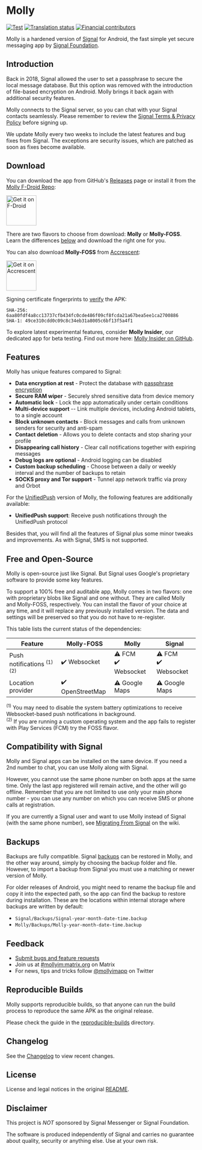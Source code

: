 # Molly

[![Test](https://github.com/mollyim/mollyim-android/workflows/Test/badge.svg)](https://github.com/mollyim/mollyim-android/actions)
[![Translation status](https://hosted.weblate.org/widgets/molly-instant-messenger/-/svg-badge.svg)](https://hosted.weblate.org/engage/molly-instant-messenger/?utm_source=widget)
[![Financial contributors](https://opencollective.com/mollyim/tiers/badge.svg)](https://opencollective.com/mollyim#category-CONTRIBUTE)

Molly is a hardened version of [Signal](https://github.com/signalapp/Signal-Android) for Android, the fast simple yet secure messaging app by [Signal Foundation](https://signal.org).

## Introduction

Back in 2018, Signal allowed the user to set a passphrase to secure the local message database. But this option was removed with the introduction of file-based encryption on Android. Molly brings it back again with additional security features.

Molly connects to the Signal server, so you can chat with your Signal contacts seamlessly. Please remember to review the [Signal Terms & Privacy Policy](https://signal.org/legal/) before signing up.

We update Molly every two weeks to include the latest features and bug fixes from Signal. The exceptions are security issues, which are patched as soon as fixes become available.

## Download

You can download the app from GitHub's [Releases](https://github.com/mollyim/mollyim-android/releases/latest) page or install it from the [Molly F-Droid Repo](https://molly.im/fdroid/):

[<img src="https://fdroid.gitlab.io/artwork/badge/get-it-on.png"
    alt="Get it on F-Droid"
    height="80">](https://molly.im/fdroid/)

There are two flavors to choose from download: **Molly** or **Molly-FOSS**. Learn the differences [below](#free-and-open-source) and download the right one for you.

You can also download **Molly-FOSS** from [Accrescent](https://accrescent.app/):

<a href="https://accrescent.app/app/im.molly.app">
   <img alt="Get it on Accrescent"
      src="https://accrescent.app/badges/get-it-on.png"
      height="80">
</a>

Signing certificate fingerprints to [verify](https://developer.android.com/studio/command-line/apksigner#usage-verify) the APK:
```
SHA-256: 6aa80fdf4a8cc13737cfb434fc0cde486f09cf8fcda21a67bea5ee1ca2700886
SHA-1: 49ce310cdd0c09c8c34eb31a8005c6bf13f5a4f1
```

To explore latest experimental features, consider **Molly Insider**, our dedicated app for beta testing. Find out more here: [Molly Insider on GitHub](https://github.com/mollyim/mollyim-insider-android).

## Features

Molly has unique features compared to Signal:

- **Data encryption at rest** - Protect the database with [passphrase encryption](https://github.com/mollyim/mollyim-android/wiki/Data-Encryption-At-Rest)
- **Secure RAM wiper** - Securely shred sensitive data from device memory
- **Automatic lock** - Lock the app automatically under certain conditions
- **Multi-device support** -- Link multiple devices, including Android tablets, to a single account
- **Block unknown contacts** - Block messages and calls from unknown senders for security and anti-spam
- **Contact deletion** - Allows you to delete contacts and stop sharing your profile
- **Disappearing call history** - Clear call notifications together with expiring messages
- **Debug logs are optional** - Android logging can be disabled
- **Custom backup scheduling** - Choose between a daily or weekly interval and the number of backups to retain
- **SOCKS proxy and Tor support** - Tunnel app network traffic via proxy and Orbot

For the [UnifiedPush](https://github.com/mollyim/mollyim-android-unifiedpush) version of Molly, the following features are additionally available:

- **UnifiedPush support**: Receive push notifications through the UnifiedPush protocol

Besides that, you will find all the features of Signal plus some minor tweaks and improvements. As with Signal, SMS is not supported.  

## Free and Open-Source

Molly is open-source just like Signal. But Signal uses Google's proprietary software to provide some key features.

To support a 100% free and auditable app, Molly comes in two flavors: one with proprietary blobs like Signal and one without. They are called Molly and Molly-FOSS, respectively. You can install the flavor of your choice at any time, and it will replace any previously installed version. The data and settings will be preserved so that you do not have to re-register.

This table lists the current status of the dependencies:

| Feature                               | Molly-FOSS      | Molly                | Signal               |
| ------------------------------------- | --------------- | -------------------- | -------------------- |
| Push notifications <sup>(1) (2)</sup> | ✔️ Websocket     | ⚠️ FCM<br>✔️ Websocket | ⚠️ FCM<br>✔️ Websocket |
| Location provider                     | ✔️ OpenStreetMap | ⚠️ Google Maps        | ⚠️️️ Google Maps        |

<sup>(1)</sup> You may need to disable the system battery optimizations to receive Websocket-based push notifications in background.<br>
<sup>(2)</sup> If you are running a custom operating system and the app fails to register with Play Services (FCM) try the FOSS flavor.

## Compatibility with Signal

Molly and Signal apps can be installed on the same device. If you need a 2nd number to chat, you can use Molly along with Signal.

However, you cannot use the same phone number on both apps at the same time. Only the last app registered will remain active, and the other will go offline. Remember that you are not limited to use only your main phone number - you can use any number on which you can receive SMS or phone calls at registration.

If you are currently a Signal user and want to use Molly instead of Signal
(with the same phone number), see [Migrating From
Signal](https://github.com/mollyim/mollyim-android/wiki/Migrating-From-Signal)
on the wiki.

## Backups

Backups are fully compatible. Signal [backups](https://support.signal.org/hc/en-us/articles/360007059752-Backup-and-Restore-Messages) can be restored in Molly, and the other way around, simply by choosing the backup folder and file. However, to import a backup from Signal you must use a matching or newer version of Molly.

For older releases of Android, you might need to rename the backup file and copy it into the expected path, so the app can find the backup to restore during installation. These are the locations within internal storage where backups are written by default:
- `Signal/Backups/Signal-year-month-date-time.backup`
- `Molly/Backups/Molly-year-month-date-time.backup`

## Feedback

- [Submit bugs and feature requests](https://github.com/mollyim/mollyim-android/issues)
- Join us at [#mollyim:matrix.org](https://matrix.to/#/#mollyim:matrix.org) on Matrix
- For news, tips and tricks follow [@mollyimapp](https://twitter.com/mollyimapp) on Twitter

## Reproducible Builds

Molly supports reproducible builds, so that anyone can run the build process to reproduce the same APK as the original release.

Please check the guide in the [reproducible-builds](https://github.com/mollyim/mollyim-android/blob/master/reproducible-builds) directory.

## Changelog

See the [Changelog](https://github.com/mollyim/mollyim-android/wiki/Changelog) to view recent changes.

## License

License and legal notices in the original [README](README-ORIG.md).

## Disclaimer

This project is *NOT* sponsored by Signal Messenger or Signal Foundation.

The software is produced independently of Signal and carries no guarantee about quality, security or anything else. Use at your own risk.

